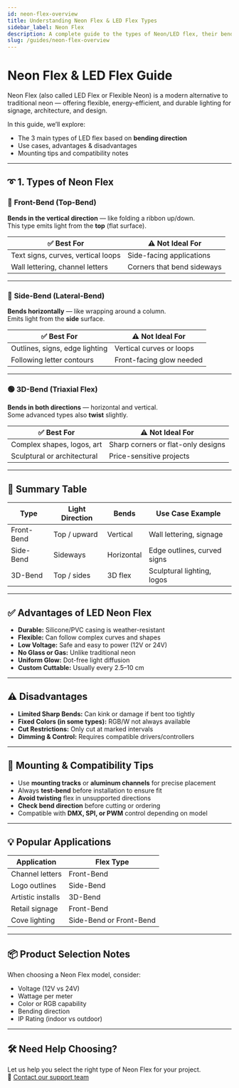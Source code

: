 ```yaml
---
id: neon-flex-overview
title: Understanding Neon Flex & LED Flex Types
sidebar_label: Neon Flex
description: A complete guide to the types of Neon/LED flex, their bending directions, pros & cons, and best-fit applications.
slug: /guides/neon-flex-overview
---
```


# Neon Flex & LED Flex Guide

Neon Flex (also called LED Flex or Flexible Neon) is a modern alternative to traditional neon — offering flexible, energy-efficient, and durable lighting for signage, architecture, and design.

In this guide, we’ll explore:

- The 3 main types of LED flex based on **bending direction**
- Use cases, advantages & disadvantages
- Mounting tips and compatibility notes

---

## ➰ 1. Types of Neon Flex

### 🔹 **Front-Bend (Top-Bend)**

**Bends in the vertical direction** — like folding a ribbon up/down.  
This type emits light from the **top** (flat surface).

| ✅ Best For                     | ⚠️ Not Ideal For                |
|-------------------------------|---------------------------------|
| Text signs, curves, vertical loops | Side-facing applications       |
| Wall lettering, channel letters    | Corners that bend sideways     |

---

### 🔸 **Side-Bend (Lateral-Bend)**

**Bends horizontally** — like wrapping around a column.  
Emits light from the **side** surface.

| ✅ Best For                        | ⚠️ Not Ideal For            |
|----------------------------------|-----------------------------|
| Outlines, signs, edge lighting   | Vertical curves or loops    |
| Following letter contours        | Front-facing glow needed    |

---

### 🟢 **3D-Bend (Triaxial Flex)**

**Bends in both directions** — horizontal and vertical.  
Some advanced types also **twist** slightly.

| ✅ Best For                    | ⚠️ Not Ideal For         |
|------------------------------|--------------------------|
| Complex shapes, logos, art   | Sharp corners or flat-only designs |
| Sculptural or architectural | Price-sensitive projects  |

---

## 🧠 Summary Table

| Type       | Light Direction | Bends       | Use Case Example       |
|------------|------------------|-------------|-------------------------|
| Front-Bend | Top / upward     | Vertical    | Wall lettering, signage |
| Side-Bend  | Sideways         | Horizontal  | Edge outlines, curved signs |
| 3D-Bend    | Top / sides      | 3D flex     | Sculptural lighting, logos |

---

## ✅ Advantages of LED Neon Flex

- **Durable:** Silicone/PVC casing is weather-resistant
- **Flexible:** Can follow complex curves and shapes
- **Low Voltage:** Safe and easy to power (12V or 24V)
- **No Glass or Gas:** Unlike traditional neon
- **Uniform Glow:** Dot-free light diffusion
- **Custom Cuttable:** Usually every 2.5–10 cm

---

## ⚠️ Disadvantages

- **Limited Sharp Bends:** Can kink or damage if bent too tightly
- **Fixed Colors (in some types):** RGB/W not always available
- **Cut Restrictions:** Only cut at marked intervals
- **Dimming & Control:** Requires compatible drivers/controllers

---

## 🔧 Mounting & Compatibility Tips

- Use **mounting tracks** or **aluminum channels** for precise placement
- Always **test-bend** before installation to ensure fit
- **Avoid twisting** flex in unsupported directions
- **Check bend direction** before cutting or ordering
- Compatible with **DMX, SPI, or PWM** control depending on model

---

## 💡 Popular Applications

| Application      | Flex Type       |
|------------------|-----------------|
| Channel letters  | Front-Bend      |
| Logo outlines    | Side-Bend       |
| Artistic installs| 3D-Bend         |
| Retail signage   | Front-Bend      |
| Cove lighting    | Side-Bend or Front-Bend |

---

## 📦 Product Selection Notes

When choosing a Neon Flex model, consider:
- Voltage (12V vs 24V)
- Wattage per meter
- Color or RGB capability
- Bending direction
- IP Rating (indoor vs outdoor)

---

## 🛠 Need Help Choosing?

Let us help you select the right type of Neon Flex for your project.  
📩 [Contact our support team](mailto:support@vivalyte.com)

